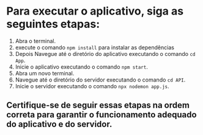 # Para executar o aplicativo, siga as seguintes etapas:

1. Abra o terminal.
2. execute o comando `npm install` para instalar as dependências 
3. Depois Navegue até o diretório do aplicativo executando o comando `cd App`.
4. Inicie o aplicativo executando o comando `npm start`.
5. Abra um novo terminal.
6. Navegue até o diretório do servidor executando o comando `cd API`.
7. Inicie o servidor executando o comando `npx nodemon app.js`.

## Certifique-se de seguir essas etapas na ordem correta para garantir o funcionamento adequado do aplicativo e do servidor.
